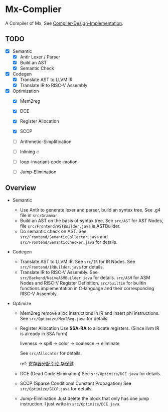 # Mx-Complier

A Compiler of Mx, See [Compiler-Design-Implementation](https://github.com/ACMClassCourses/Compiler-Design-Implementation). 

## TODO

- [x] Semantic
    - [x] Antlr Lexer / Parser
    - [x] Build an AST
    - [x] Semantic Check
- [x] Codegen
    - [x] Translate AST to LLVM IR 
    - [x] Translate IR to RISC-V Assembly 
- [x] Optimization
    - [x] Mem2reg
    - [x] DCE
    - [x] Register Allocation 
    - [x] SCCP 
    - [ ] Arithmetic-Simplification
    - [ ] Inlining 🔥
    - [ ] loop-invariant-code-motion
    - [ ] Jump-Elimination 


## Overview

- Semantic
    - Use Antlr to generate lexer and parser, build an syntax tree. 
        See .g4 file in `src/Grammar`.
    - Build an AST on the basis of syntax tree. 
        See `src/AST` for AST Nodes, file `src/Frontend/ASTBuilder.java` is ASTBuilder. 
    - Do semantic check on AST.
        See `src/Frontend/SemanticCollector.java` and `src/Frontend/SemanticChecker.java` for details.

- Codegen
    - Translate AST to LLVM IR. 
        See `src/IR` for IR Nodes. See `src/Frontend/IRBuilder.java` for details.
    - Translate IR to RISC-V Assembly. 
        See `src/Backend/NaiveASMBuilder.java` for details. `src/ASM` for ASM Nodes and RISC-V Register Definition. `src/builtin` for builtin functions implementation in C-language and their corresponding RISC-V Assembly.

- Optimize
    - Mem2reg
        remove alloc instructions in IR and insert phi instructions.
        See `src/Optimize/Mem2Reg.java` for details.

    - Register Allocation
        Use **SSA-RA** to allocate registers. (Since llvm IR is already in SSA form)

        liveness -> spill -> color -> coalesce -> eliminate

        See `src/Allocator` for details.

        ref: [寄存器分配引论 华保健](https://books.google.com.hk/books/about/%E5%AF%84%E5%AD%98%E5%99%A8%E5%88%86%E9%85%8D%E5%BC%95%E8%AE%BA.html?id=bPdOzwEACAAJ&redir_esc=y)

    - DCE (Dead Code Elimination)
        See `src/Optimize/DCE.java` for details.

    - SCCP (Sparse Conditional Constant Propagation)
        See `src/Optimize/SCCP.java` for details.

    - Jump-Elimination
        Just delete the block that only has one jump instruction.
        I just write in `src/Optimize/DCE.java`.